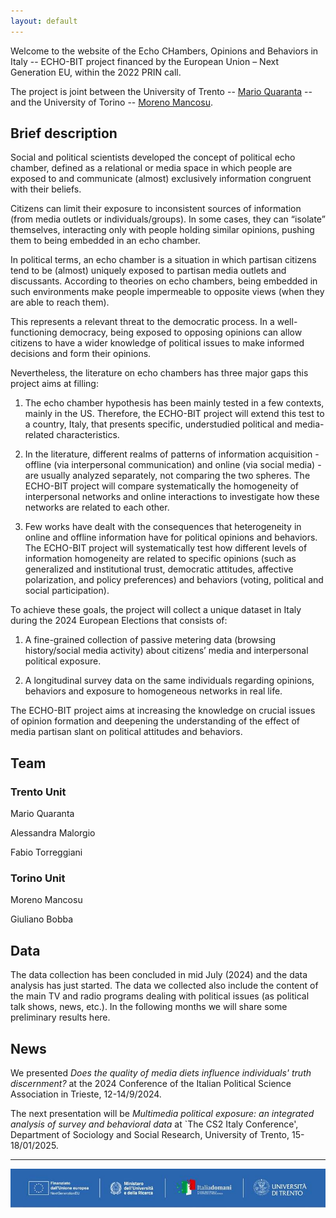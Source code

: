```yaml
---
layout: default
---
```


Welcome to the website of the Echo CHambers, Opinions and Behaviors in Italy -- ECHO-BIT project financed by the European Union – Next Generation EU, within the 2022 PRIN call.

The project is joint between the University of Trento -- [Mario Quaranta](https://webapps.unitn.it/du/it/Persona/PER0017607/Curriculum) -- and the University of Torino -- [Moreno Mancosu](https://www.didattica-cps.unito.it/do/docenti.pl/Alias?moreno.mancosu#tab-profilo).

## Brief description

Social and political scientists developed the concept of political echo chamber, defined as a relational or media space in which people are exposed to and communicate (almost) exclusively information congruent with their beliefs.

Citizens can limit their exposure to inconsistent sources of information (from media outlets or individuals/groups). In some cases, they can “isolate” themselves, interacting only with people holding similar opinions, pushing them to being embedded in an echo chamber.

In political terms, an echo chamber is a situation in which partisan citizens tend to be (almost) uniquely exposed to partisan media outlets and discussants. According to theories on echo chambers, being embedded in such environments make people impermeable to opposite views (when they are able to reach them).

This represents a relevant threat to the democratic process. In a well-functioning democracy, being exposed to opposing opinions can allow citizens to have a wider knowledge of political issues to make informed decisions and form their opinions.

Nevertheless, the literature on echo chambers has three major gaps this project aims at filling:

1) The echo chamber hypothesis has been mainly tested in a few contexts, mainly in the US. Therefore, the ECHO-BIT project will extend this test to a country, Italy, that presents specific, understudied political and media-related characteristics.

2) In the literature, different realms of patterns of information acquisition - offline (via interpersonal communication) and online (via social media) - are usually analyzed separately, not comparing the two spheres. The ECHO-BIT project will compare systematically the homogeneity of interpersonal networks and online interactions to investigate how these networks are related to each other.

3) Few works have dealt with the consequences that heterogeneity in online and offline information have for political opinions and behaviors. The ECHO-BIT project will systematically test how different levels of information homogeneity are related to specific opinions (such as generalized and institutional trust, democratic attitudes, affective polarization, and policy preferences) and behaviors (voting, political and social participation).

To achieve these goals, the project will collect a unique dataset in Italy during the 2024 European Elections that consists of:

1) A fine-grained collection of passive metering data (browsing history/social media activity) about citizens’ media and interpersonal political exposure.

2) A longitudinal survey data on the same individuals regarding opinions, behaviors and exposure to homogeneous networks in real life.

The ECHO-BIT project aims at increasing the knowledge on crucial issues of opinion formation and deepening the understanding of the effect of media partisan slant on political attitudes and behaviors.

## Team

### Trento Unit

Mario Quaranta

<!---
Mario Quaranta is an Associate Professor at the Department of Sociology and Social Research of the University of Trento. After earning his PhD in Political Science from the Italian Institute of Human Sciences in Florence in 2013, he conducted research at institutions such as LUISS in Rome, the Scuola Normale Superiore, and the European University Institute, where he was a Max Weber Fellow. His research mainly focuses on political behavior and public opinion. He has mostly published on political participation, voting, citizens' attitudes towards democracy, political trust, political communication both on a comparative perspective and on Italy. His most recent publications can be found, among others, in European Societies, Government & Opposition, Journal and Ethnic Migration Studies, European Sociological Review, South European Society and Politics, European Journal of Communication, and 
International Journal of Public Opinion Research.
-->

Alessandra Malorgio

<!---

Alessandra Malorgio is a research fellow at the Department of Sociology and Social Research of the University of Trento. She has a Master’s degree in Public and Political Communication at the University of Turin with a thesis titled “Emotional Communication in Electoral Campaigns: A Content Analysis of Giorgia Meloni’s Facebook Posts during the 2022 ‘Campagna Balneare’”. Her key areas of interest include political communication, strategies and techniques employed by leaders and politicians in electoral campaigns to build and maintain relationships with the electorate, the role of emotions and storytelling in politicians’ communication strategies through social networks, text analysis through automated procedures, automated content analysis, and sentiment analysis.         
-->

Fabio Torreggiani

<!---

I am currently a PostDoc at the University of Trento, where I am part of a research team working on a PNRR-PRIN project named ECHO-BIT. In this project, we explore whether echo chambers exist in Italian citizens’ media diets using a combination of survey data and passive metering data about individuals’ browsing activity and consumption of TV, radio and newspapers. Previously, I was a Ph.D. Student at Nasp, University of Milan, where I was enrolled in the program called Economic Sociology & Labour Studies, in collaboration with the Collegio Carlo Alberto in Turin. In my PhD, I studied the interplay between misinformation, social norms and institutional trust. During my BA and MA, I studied Political Science (at the University of Bologna and at Sciences Po Toulouse).

-->


### Torino Unit

Moreno Mancosu

Giuliano Bobba


## Data

The data collection has been concluded in mid July (2024) and the data analysis has just started. The data we collected also include the content of the main TV and radio programs dealing with political issues (as political talk shows, news, etc.). In the following months we will share some preliminary results here.

## News

We presented *Does the quality of media diets influence individuals' truth discernment?* at the 2024 Conference of the Italian Political Science Association in Trieste, 12-14/9/2024.

The next presentation will be *Multimedia political exposure: an integrated analysis of survey and behavioral data* at `The CS2 Italy Conference', Department of Sociology and Social Research, University of Trento, 15-18/01/2025. 


---------------------------------------
![Octocat](assets/img/finaziamento.jpg)